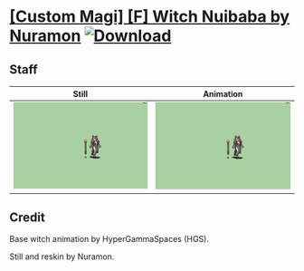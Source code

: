 # [\[Custom Magi\] \[F\] Witch Nuibaba by Nuramon](./) [![Download](https://img.shields.io/badge/Download--red?style=social&logo=github)](https://minhaskamal.github.io/DownGit/#/home?url=https://github.com/Klokinator/FE-Repo/tree/main/Battle%20Animations%2FMagi%20-%20Special%2F%5BCustom%20Magi%5D%20%5BF%5D%20Witch%20Nuibaba%20by%20Nuramon%2F7.%20Staff%20(%2BIntro))

## Staff

| Still | Animation |
| :---: | :-------: |
| ![Staff still](./Staff_000.png) | ![Staff](./Staff.gif) |

## Credit

Base witch animation by HyperGammaSpaces (HGS).

Still and reskin by Nuramon.
